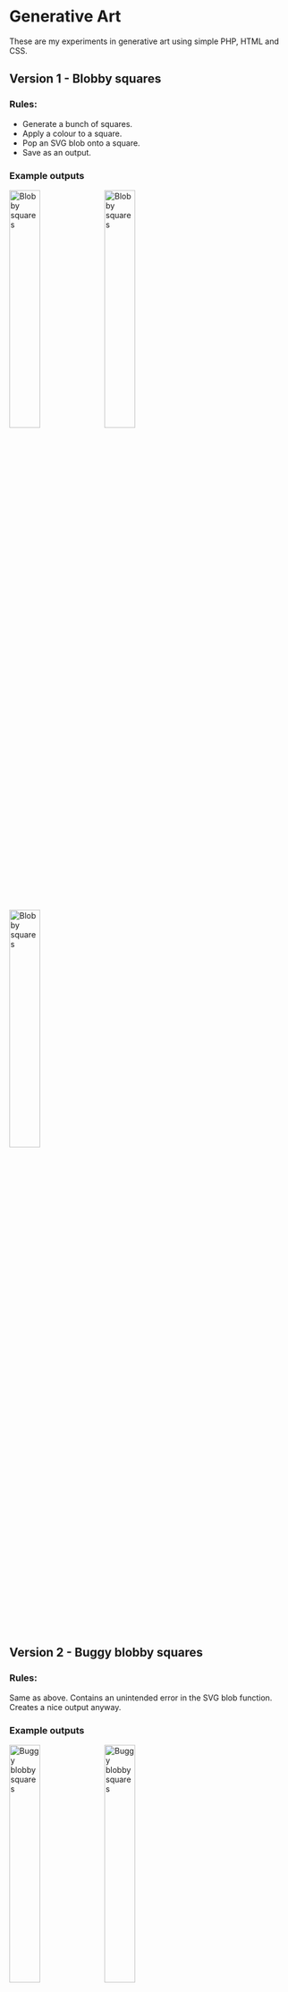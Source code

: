 # Generative Art
These are my experiments in generative art using simple PHP, HTML and CSS. 

## Version 1 - Blobby squares

### Rules: 
* Generate a bunch of squares. 
* Apply a colour to a square. 
* Pop an SVG blob onto a square. 
* Save as an output.

### Example outputs
<img src="https://github.com/flexewebs/generativeart/blob/main/art/v1/1.png" width="33%" title="Blobby squares" /> <img src="https://github.com/flexewebs/generativeart/blob/main/art/v1/2.png" width="33%" title="Blobby squares" /> <img src="https://github.com/flexewebs/generativeart/blob/main/art/v1/3.png" width="33%" title="Blobby squares" />

## Version 2 - Buggy blobby squares 

### Rules: 
Same as above. Contains an unintended error in the SVG blob function. Creates a nice output anyway.

### Example outputs
<img src="https://github.com/flexewebs/generativeart/blob/main/art/v2/1.png" width="33%" title="Buggy blobby squares" /> <img src="https://github.com/flexewebs/generativeart/blob/main/art/v2/2.png" width="33%" title="Buggy blobby squares" /> <img src="https://github.com/flexewebs/generativeart/blob/main/art/v2/3.png" width="33%" title="Buggy blobby squares" />

## Version 3 - Buggy blobby squares with colour schemes

### Rules: 
Same as version 2, but with colour schemes 

### Example outputs
<img src="https://github.com/flexewebs/generativeart/blob/main/art/v3/1.png" width="33%" title="Buggy blobby squares" /> <img src="https://github.com/flexewebs/generativeart/blob/main/art/v3/2.png" width="33%" title="Buggy blobby squares" /> <img src="https://github.com/flexewebs/generativeart/blob/main/art/v3/3.png" width="33%" title="Buggy blobby squares" /> <img src="https://github.com/flexewebs/generativeart/blob/main/art/v3/4.png" width="33%" title="Buggy blobby squares" /> <img src="https://github.com/flexewebs/generativeart/blob/main/art/v3/5.png" width="33%" title="Buggy blobby squares" /> <img src="https://github.com/flexewebs/generativeart/blob/main/art/v3/6.png" width="33%" title="Buggy blobby squares" />

## Version 4 - Buggy single colour blobs with colour scheme squares

### Rules: 
Same as version 3, but with same colour blob.

### Example outputs
<img src="https://github.com/flexewebs/generativeart/blob/main/art/v4/1.png" width="33%" title="Buggy blobby squares" /> <img src="https://github.com/flexewebs/generativeart/blob/main/art/v4/2.png" width="33%" title="Buggy blobby squares" /> <img src="https://github.com/flexewebs/generativeart/blob/main/art/v4/3.png" width="33%" title="Buggy blobby squares" />

## Version 5 - Single colour fixed blob with colour scheme squares

### Rules: 
Same as version 4, but with same colour blob without a bug.

### Example outputs
<img src="https://github.com/flexewebs/generativeart/blob/main/art/v5/1.png" width="33%" title="Buggy blobby squares" /> <img src="https://github.com/flexewebs/generativeart/blob/main/art/v5/2.png" width="33%" title="Buggy blobby squares" /> <img src="https://github.com/flexewebs/generativeart/blob/main/art/v5/3.png" width="33%" title="Buggy blobby squares" />

## Version 6 - All elements on colours scheme with single blog shape

### Rules: 
Same as version 5, but with on colour scheme same shape blob.

### Example outputs
<img src="https://github.com/flexewebs/generativeart/blob/main/art/v6/1.png" width="33%" title="Buggy blobby squares" /> <img src="https://github.com/flexewebs/generativeart/blob/main/art/v6/2.png" width="33%" title="Buggy blobby squares" /> <img src="https://github.com/flexewebs/generativeart/blob/main/art/v6/3.png" width="33%" title="Buggy blobby squares" />

## Version 7 - Each blog different colour from square

### Rules: 
Same as version 6, but with each blob being a different colour from background.

### Example outputs
<img src="https://github.com/flexewebs/generativeart/blob/main/art/v7/1.png" width="33%" title="Different colour blog to square" /> <img src="https://github.com/flexewebs/generativeart/blob/main/art/v7/2.png" width="33%" title="Different colour blog to square" /> <img src="https://github.com/flexewebs/generativeart/blob/main/art/v7/3.png" width="33%" title="Different colour blog to square" />

## Version 8 - Changed location of the blob

### Rules: 
Same as version 7, but changed location of the blob, still in the same position on each square.

### Example outputs
<img src="https://github.com/flexewebs/generativeart/blob/main/art/v8/1.png" width="33%" title="Different colour blog to square" /> <img src="https://github.com/flexewebs/generativeart/blob/main/art/v8/2.png" width="33%" title="Different colour blog to square" /> <img src="https://github.com/flexewebs/generativeart/blob/main/art/v8/3.png" width="33%" title="Different colour blog to square" />

## Version 9 - Semi random location of the blog

### Rules: 
Same as version 8, but changing location of the blob semi randomly to create unusual patterns.

### Example outputs
<img src="https://github.com/flexewebs/generativeart/blob/main/art/v9/1.png" width="33%" title="Semi random blob placement" /> <img src="https://github.com/flexewebs/generativeart/blob/main/art/v9/2.png" width="33%" title="Semi random blob placement" /> <img src="https://github.com/flexewebs/generativeart/blob/main/art/v9/3.png" width="33%" title="Semi random blob placement" />

## Version 10 - Reduced to two colours

### Rules: 
Same as version 9, but reduced colours down to 2 only to see what the effect is like. 

### Example outputs
<img src="https://github.com/flexewebs/generativeart/blob/main/art/v10/1.png" width="33%" title="Two colours" /> <img src="https://github.com/flexewebs/generativeart/blob/main/art/v10/2.png" width="33%" title="Two colours" /> <img src="https://github.com/flexewebs/generativeart/blob/main/art/v10/3.png" width="33%" title="Two colours" />

## Version 11 - Bringing in circles

### Rules: 
Now working with two shapes for background slots. Random circle is introduced into the backgrounds.

### Example outputs
<img src="https://github.com/flexewebs/generativeart/blob/main/art/v11/1.png" width="33%" title="Two colours" /> <img src="https://github.com/flexewebs/generativeart/blob/main/art/v11/2.png" width="33%" title="Two colours" /> <img src="https://github.com/flexewebs/generativeart/blob/main/art/v11/3.png" width="33%" title="Two colours" />

## Version 12 - Oscilating circles

### Rules: 
Bringing circles in on every second step. 

### Example outputs
<img src="https://github.com/flexewebs/generativeart/blob/main/art/v12/1.png" width="33%" title="Two colours" /> <img src="https://github.com/flexewebs/generativeart/blob/main/art/v12/2.png" width="33%" title="Two colours" /> <img src="https://github.com/flexewebs/generativeart/blob/main/art/v12/3.png" width="33%" title="Two colours" />